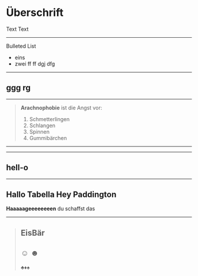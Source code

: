 # Überschrift

Text Text

---

Bulleted List
* eins
* zwei
ff
ff
dgj
dfg

---
ggg
rg
---
---
>**Arachnophobie** ist die Angst vor:
>1. Schmetterlingen
>2. Schlangen
>3. Spinnen
>4. Gummibärchen
---
---
hell-o
---
---
**Hallo Tabella**
**Hey Paddington**
---
**Haaaaageeeeeeeen** du schaffst das
***
>**Eis**Bär
>---
>☺
>☻
>---
>♣♦♠
